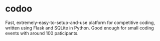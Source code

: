 codoo
=====

Fast, extremely-easy-to-setup-and-use platform for competitive coding, written using Flask and SQLite in Python. Good enough for small coding events with around 100 paticipants.

